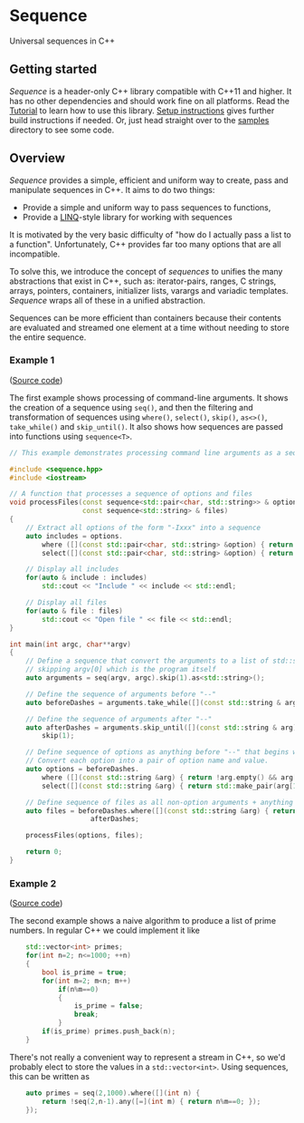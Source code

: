 # Sequence

Universal sequences in C++

## Getting started

_Sequence_ is a header-only C++ library compatible with C++11 and higher. It has no other dependencies and should work fine on all platforms. Read the [Tutorial](docs/tutorial.md) to learn how to use this library. [Setup instructions](docs/setup.md) gives further build instructions if needed. Or, just head straight over to the [samples](https://github.com/calum74/sequence/tree/main/samples) directory to see some code.

## Overview

_Sequence_ provides a simple, efficient and uniform way to create, pass and manipulate sequences in C++. It aims to do two things:

- Provide a simple and uniform way to pass sequences to functions,
- Provide a [LINQ](https://learn.microsoft.com/en-us/dotnet/csharp/programming-guide/concepts/linq/)-style library for working with sequences

It is motivated by the very basic difficulty of "how do I actually pass a list to a function". Unfortunately, C++ provides far too many options that are all incompatible.

To solve this, we introduce the concept of _sequences_ to unifies the many abstractions that exist in C++, such as: iterator-pairs, ranges, C strings, arrays, pointers, containers, initializer lists, varargs and variadic templates. _Sequence_ wraps all of these in a unified abstraction.

Sequences can be more efficient than containers because their contents are evaluated and streamed one element at a time without needing to store the entire sequence.

### Example 1

([Source code](samples/example2.cpp))

The first example  shows processing of command-line arguments. It shows the creation of a sequence using `seq()`, and then the filtering and transformation of sequences using `where()`, `select()`, `skip()`, `as<>()`, `take_while()` and `skip_until()`. It also shows how sequences are passed into functions using `sequence<T>`.

```c++
// This example demonstrates processing command line arguments as a sequence of strings.

#include <sequence.hpp>
#include <iostream>

// A function that processes a sequence of options and files
void processFiles(const sequence<std::pair<char, std::string>> & options,
                  const sequence<std::string> & files)
{
    // Extract all options of the form "-Ixxx" into a sequence
    auto includes = options.
        where ([](const std::pair<char, std::string> &option) { return option.first=='I'; }).
        select([](const std::pair<char, std::string> &option) { return option.second; });

    // Display all includes
    for(auto & include : includes)
        std::cout << "Include " << include << std::endl;

    // Display all files
    for(auto & file : files)
        std::cout << "Open file " << file << std::endl;
}

int main(int argc, char**argv)
{
    // Define a sequence that convert the arguments to a list of std::string,
    // skipping argv[0] which is the program itself
    auto arguments = seq(argv, argc).skip(1).as<std::string>();

    // Define the sequence of arguments before "--"
    auto beforeDashes = arguments.take_while([](const std::string & arg) { return arg != "--"; });

    // Define the sequence of arguments after "--"
    auto afterDashes = arguments.skip_until([](const std::string & arg) { return arg == "--"; }).
        skip(1);

    // Define sequence of options as anything before "--" that begins with a "-"
    // Convert each option into a pair of option name and value.
    auto options = beforeDashes.
        where ([](const std::string &arg) { return !arg.empty() && arg[0]=='-'; }).
        select([](const std::string &arg) { return std::make_pair(arg[1], arg.substr(2)); });

    // Define sequence of files as all non-option arguments + anything after "--"
    auto files = beforeDashes.where([](const std::string &arg) { return arg[0]!='-'; }) +
                    afterDashes;

    processFiles(options, files);

    return 0;
}
```

### Example 2

([Source code](samples/primes.cpp))

The second example shows a naive algorithm to produce a list of prime numbers. In regular C++ we could implement it like

```c++
    std::vector<int> primes;
    for(int n=2; n<=1000; ++n)
    {
        bool is_prime = true;
        for(int m=2; m<n; m++)
            if(n%m==0)
            {
                is_prime = false;
                break;
            }
        if(is_prime) primes.push_back(n);
    }
```

There's not really a convenient way to represent a stream in C++, so we'd probably elect to store the values in a `std::vector<int>`. Using sequences, this can be written as

```c++
    auto primes = seq(2,1000).where([](int n) {
        return !seq(2,n-1).any([=](int m) { return n%m==0; });
    });
```
